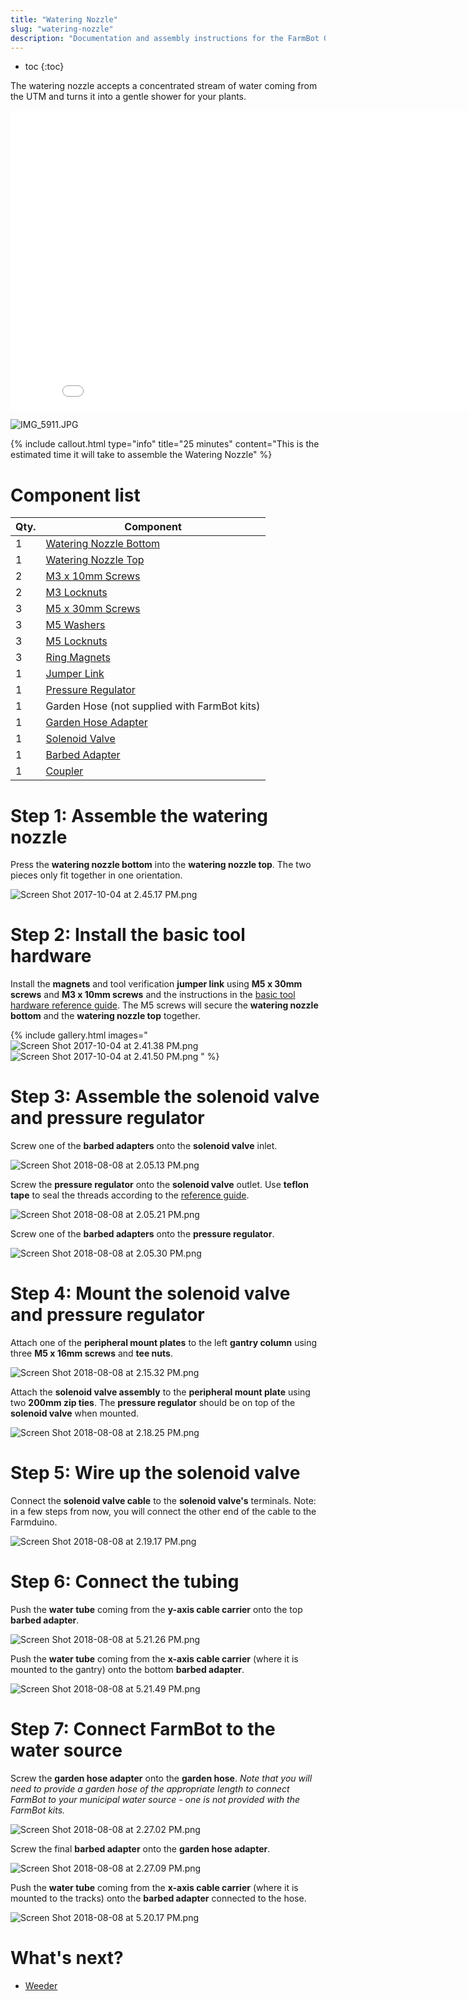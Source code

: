 ```yaml
---
title: "Watering Nozzle"
slug: "watering-nozzle"
description: "Documentation and assembly instructions for the FarmBot Genesis watering nozzle"
---
```


* toc
{:toc}

The watering nozzle accepts a concentrated stream of water coming from the UTM and turns it into a gentle shower for your plants.

<iframe class="embedly-embed" src="//cdn.embedly.com/widgets/media.html?src=https%3A%2F%2Fwww.youtube.com%2Fembed%2Fxh7imhENpLQ%3Ffeature%3Doembed&url=http%3A%2F%2Fwww.youtube.com%2Fwatch%3Fv%3Dxh7imhENpLQ&image=https%3A%2F%2Fi.ytimg.com%2Fvi%2Fxh7imhENpLQ%2Fhqdefault.jpg&key=02466f963b9b4bb8845a05b53d3235d7&type=text%2Fhtml&schema=youtube" width="854" height="480" scrolling="no" frameborder="0" allowfullscreen></iframe>



![IMG_5911.JPG](_images/IMG_5911.JPG)



{%
include callout.html
type="info"
title="25 minutes"
content="This is the estimated time it will take to assemble the Watering Nozzle"
%}



# Component list



|Qty.                          |Component                     |
|------------------------------|------------------------------|
|1                             |[Watering Nozzle Bottom](../../Extras/bom/plastic-parts.md#watering-nozzle)
|1                             |[Watering Nozzle Top](../../Extras/bom/plastic-parts.md#watering-nozzle)
|2                             |[M3 x 10mm Screws](../../Extras/bom/fasteners-and-hardware.md#m3-x-12mm-screws)
|2                             |[M3 Locknuts](../../Extras/bom/fasteners-and-hardware.md#m3-locknuts)
|3                             |[M5 x 30mm Screws](../../Extras/bom/fasteners-and-hardware.md#m5-x-30mm-screws)
|3                             |[M5 Washers](../../Extras/bom/fasteners-and-hardware.md#m5-washers)
|3                             |[M5 Locknuts](../../Extras/bom/fasteners-and-hardware.md#m5-locknuts)
|3                             |[Ring Magnets](../../Extras/bom/miscellaneous.md#ring-magnets)
|1                             |[Jumper Link](../../Extras/bom/electronics-and-wiring.md#jumper-links)
|1                             |[Pressure Regulator](../../Extras/bom/tubing.md#pressure-regulator)
|1                             |Garden Hose (not supplied with FarmBot kits)
|1                             |[Garden Hose Adapter](../../Extras/bom/tubing.md#garden-hose-adapter)
|1                             |[Solenoid Valve](../../Extras/bom/electronics-and-wiring.md#solenoid-valve)
|1                             |[Barbed Adapter](../../Extras/bom/tubing.md#barbed-adapter)
|1                             |[Coupler](../../Extras/bom/tubing.md#barbs)



# Step 1: Assemble the watering nozzle

Press the **watering nozzle bottom** into the **watering nozzle top**. The two pieces only fit together in one orientation.

![Screen Shot 2017-10-04 at 2.45.17 PM.png](_images/Screen_Shot_2017-10-04_at_2.45.17_PM.png)



# Step 2: Install the basic tool hardware

Install the **magnets** and tool verification **jumper link** using **M5 x 30mm screws** and **M3 x 10mm screws** and the instructions in the [basic tool hardware reference guide](../../Extras/reference/basic-tool-hardware.md). The M5 screws will secure the **watering nozzle bottom** and the **watering nozzle top** together.

{% include gallery.html images="
![Screen Shot 2017-10-04 at 2.41.38 PM.png](_images/Screen_Shot_2017-10-04_at_2.41.38_PM.png)
![Screen Shot 2017-10-04 at 2.41.50 PM.png](_images/Screen_Shot_2017-10-04_at_2.41.50_PM.png)
" %}

# Step 3: Assemble the solenoid valve and pressure regulator

Screw one of the **barbed adapters** onto the **solenoid valve** inlet.

![Screen Shot 2018-08-08 at 2.05.13 PM.png](_images/Screen_Shot_2018-08-08_at_2.05.13_PM.png)

Screw the **pressure regulator** onto the **solenoid valve** outlet. Use **teflon tape** to seal the threads according to the [reference guide](../../Extras/reference/using-teflon-tape.md).

![Screen Shot 2018-08-08 at 2.05.21 PM.png](_images/Screen_Shot_2018-08-08_at_2.05.21_PM.png)

Screw one of the **barbed adapters** onto the **pressure regulator**.

![Screen Shot 2018-08-08 at 2.05.30 PM.png](_images/Screen_Shot_2018-08-08_at_2.05.30_PM.png)



# Step 4: Mount the solenoid valve and pressure regulator

Attach one of the **peripheral mount plates** to the left **gantry column** using three **M5 x 16mm screws** and **tee nuts**.

![Screen Shot 2018-08-08 at 2.15.32 PM.png](_images/Screen_Shot_2018-08-08_at_2.15.32_PM.png)

Attach the **solenoid valve assembly** to the **peripheral mount plate** using two **200mm zip ties**. The **pressure regulator** should be on top of the **solenoid valve** when mounted.

![Screen Shot 2018-08-08 at 2.18.25 PM.png](_images/Screen_Shot_2018-08-08_at_2.18.25_PM.png)



# Step 5: Wire up the solenoid valve

Connect the **solenoid valve cable** to the **solenoid valve's** terminals. Note: in a few steps from now, you will connect the other end of the cable to the Farmduino.

![Screen Shot 2018-08-08 at 2.19.17 PM.png](_images/Screen_Shot_2018-08-08_at_2.19.17_PM.png)



# Step 6: Connect the tubing

Push the **water tube** coming from the **y-axis cable carrier** onto the top **barbed adapter**.

![Screen Shot 2018-08-08 at 5.21.26 PM.png](_images/Screen_Shot_2018-08-08_at_5.21.26_PM.png)

Push the **water tube** coming from the **x-axis cable carrier** (where it is mounted to the gantry) onto the bottom **barbed adapter**.

![Screen Shot 2018-08-08 at 5.21.49 PM.png](_images/Screen_Shot_2018-08-08_at_5.21.49_PM.png)



# Step 7: Connect FarmBot to the water source

Screw the **garden hose adapter** onto the **garden hose**. *Note that you will need to provide a garden hose of the appropriate length to connect FarmBot to your municipal water source - one is not provided with the FarmBot kits.*

![Screen Shot 2018-08-08 at 2.27.02 PM.png](_images/Screen_Shot_2018-08-08_at_2.27.02_PM.png)

Screw the final **barbed adapter** onto the **garden hose adapter**.

![Screen Shot 2018-08-08 at 2.27.09 PM.png](_images/Screen_Shot_2018-08-08_at_2.27.09_PM.png)

Push the **water tube** coming from the **x-axis cable carrier** (where it is mounted to the tracks) onto the **barbed adapter** connected to the hose.

![Screen Shot 2018-08-08 at 5.20.17 PM.png](_images/Screen_Shot_2018-08-08_at_5.20.17_PM.png)


# What's next?

 * [Weeder](weeder.md)

